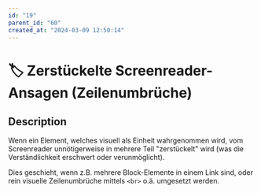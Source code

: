 ```yaml
---
id: "19"
parent_id: "60"
created_at: "2024-03-09 12:50:14"
---
```


# 🏷️ Zerstückelte Screenreader-Ansagen (Zeilenumbrüche)

## Description

Wenn ein Element, welches visuell als Einheit wahrgenommen wird, vom Screenreader unnötigerweise in mehrere Teil "zerstückelt" wird (was die Verständlichkeit erschwert oder verunmöglicht).

Dies geschieht, wenn z.B. mehrere Block-Elemente in einem Link sind, oder rein visuelle Zeilenumbrüche mittels `<br>` o.ä. umgesetzt werden.